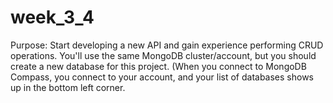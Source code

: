 # week_3_4
Purpose: Start developing a new API and gain experience performing CRUD operations. You'll use the same MongoDB cluster/account, but you should create a new database for this project. (When you connect to MongoDB Compass, you connect to your account, and your list of databases shows up in the bottom left corner.
